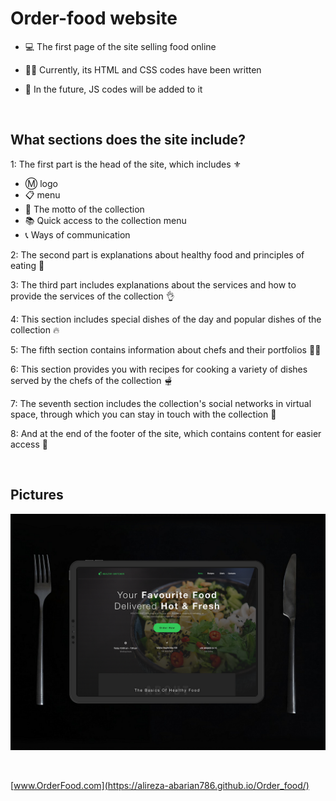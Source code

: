 # Order-food website

- 💻 The first page of the site selling food online

- 👨‍💻 Currently, its HTML and CSS codes have been written

- 🌱 In the future, JS codes will be added to it

<br/>

## What sections does the site include?

1: The first part is the head of the site, which includes ⚜️
- Ⓜ logo
- 📋 menu
- 📣 The motto of the collection
- 📚 Quick access to the collection menu
- 📞 Ways of communication

2: The second part is explanations about healthy food and principles of eating 🍜

3: The third part includes explanations about the services and how to provide the services of the collection 👌

4: This section includes special dishes of the day and popular dishes of the collection 🔥

5: The fifth section contains information about chefs and their portfolios 👨‍🍳

6: This section provides you with recipes for cooking a variety of dishes served by the chefs of the collection 🫕

7: The seventh section includes the collection's social networks in virtual space, through which you can stay in touch with the collection 📲

8: And at the end of the footer of the site, which contains content for easier access 🚗

<br/>

## Pictures

![image](https://github.com/alireza-abarian786/Order_food/blob/master/9b195bc7990f6d65188e37871693dc2a.png?raw=true)

<br/> 

[www.OrderFood.com](https://alireza-abarian786.github.io/Order_food/) 




